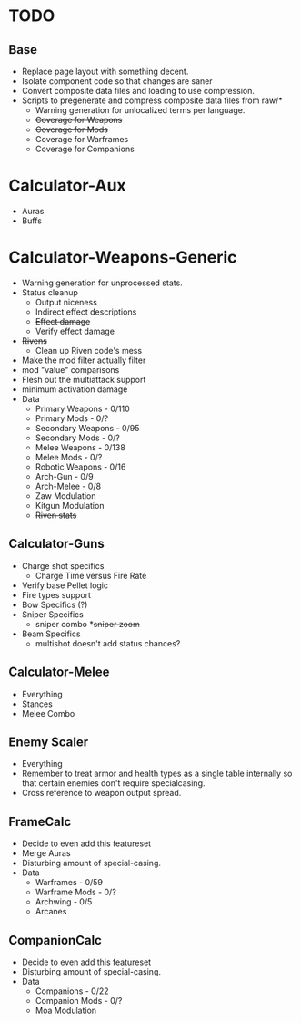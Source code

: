 # TODO
## Base
* Replace page layout with something decent.
* Isolate component code so that changes are saner
* Convert composite data files and loading to use compression.
* Scripts to pregenerate and compress composite data files from raw/\*
  * Warning generation for unlocalized terms per language.
  * ~~Coverage for Weapons~~
  * ~~Coverage for Mods~~
  * Coverage for Warframes
  * Coverage for Companions

# Calculator-Aux
* Auras
* Buffs

# Calculator-Weapons-Generic
* Warning generation for unprocessed stats.
* Status cleanup
  * Output niceness
  * Indirect effect descriptions
  * ~~Effect damage~~
  * Verify effect damage
* ~~Rivens~~
  * Clean up Riven code's mess
* Make the mod filter actually filter
* mod "value" comparisons
* Flesh out the multiattack support
* minimum activation damage
* Data
  * Primary Weapons - 0/110
  * Primary Mods - 0/?
  * Secondary Weapons - 0/95
  * Secondary Mods - 0/?
  * Melee Weapons - 0/138
  * Melee Mods - 0/?
  * Robotic Weapons - 0/16  
  * Arch-Gun - 0/9
  * Arch-Melee - 0/8
  * Zaw Modulation
  * Kitgun Modulation
  * ~~Riven stats~~


## Calculator-Guns
* Charge shot specifics
  * Charge Time versus Fire Rate
* Verify base Pellet logic
* Fire types support
* Bow Specifics (?)
* Sniper Specifics
  * sniper combo
  *~~sniper zoom~~
* Beam Specifics
  * multishot doesn't add status chances?

## Calculator-Melee
* Everything
* Stances
* Melee Combo

## Enemy Scaler
* Everything
* Remember to treat armor and health types as a single table internally so that certain enemies don't require specialcasing.
* Cross reference to weapon output spread.

## FrameCalc
* Decide to even add this featureset 
* Merge Auras
* Disturbing amount of special-casing.
* Data 
  * Warframes - 0/59
  * Warframe Mods - 0/?
  * Archwing - 0/5
  * Arcanes

## CompanionCalc
* Decide to even add this featureset 
* Disturbing amount of special-casing.
* Data
  * Companions - 0/22
  * Companion Mods - 0/?
  * Moa Modulation
